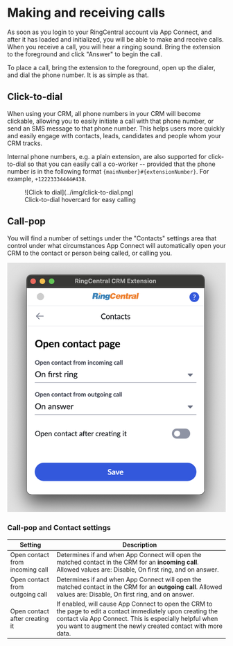 # Making and receiving calls

As soon as you login to your RingCentral account via App Connect, and after it has loaded and initialized, you will be able to make and receive calls. 
When you receive a call, you will hear a ringing sound. Bring the extension to the foreground and click "Answer" to begin the call.

To place a call, bring the extension to the foreground, open up the dialer, and dial the phone number. It is as simple as that. 

## Click-to-dial

When using your CRM, all phone numbers in your CRM will become clickable, allowing you to easily initiate a call with that phone number, or send an SMS message to that phone number. This helps users more quickly and easily engage with contacts, leads, candidates and people whom your CRM tracks.

Internal phone numbers, e.g. a plain extension, are also supported for click-to-dial so that you can easily call a co-worker -- provided that the phone number is in the following format `{mainNumber}#{extensionNumber}`. For example, `+12223334444#438`.

<figure markdown>
  ![Click to dial](../img/click-to-dial.png)
  <figcaption>Click-to-dial hovercard for easy calling</figcaption>
</figure>


## Call-pop

You will find a number of settings under the "Contacts" settings area that control under what circumstances App Connect will automatically open your CRM to the contact or person being called, or calling you. 

![Call pop](../img/call-pop.png)

### Call-pop and Contact settings

| Setting                         | Description |
|---------------------------------|-------------|
| Open contact from incoming call | Determines if and when App Connect will open the matched contact in the CRM for an **incoming call**. Allowed values are: Disable, On first ring, and on answer. |
| Open contact from outgoing call | Determines if and when App Connect will open the matched contact in the CRM for an **outgoing call**. Allowed values are: Disable, On first ring, and on answer. |
| Open contact after creating it  | If enabled, will cause App Connect to open the CRM to the page to edit a contact immediately upon creating the contact via App Connect. This is especially helpful when you want to augment the newly created contact with more data. |


